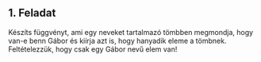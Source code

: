 ## 1. Feladat

Készíts függvényt, ami egy neveket tartalmazó tömbben megmondja, hogy van-e benn Gábor
és kiírja azt is, hogy hanyadik eleme a tömbnek.
Feltételezzük, hogy csak egy Gábor nevű elem van!
